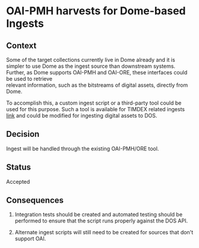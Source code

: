 # OAI-PMH harvests for Dome-based Ingests

## Context

Some of the target collections currently live in Dome already and it is simpler
to use Dome as the ingest source than downstream systems. Further, as Dome supports
OAI-PMH and OAI-ORE, these interfaces could be used to retrieve  
relevant information, such as the bitstreams of digital assets, directly from Dome. 

To accomplish this, a custom ingest script or a third-party tool could be used for this purpose. 
Such a tool is available for TIMDEX related ingests [link]() and could be modified for ingesting
digital assets to DOS.

## Decision

Ingest will be handled through the existing OAI-PMH/ORE tool.


## Status

Accepted

## Consequences

1. Integration tests should be created and automated testing should be performed to ensure that the script
runs properly against the DOS API.  

2. Alternate ingest scripts will still need to be created for sources that don't support OAI.